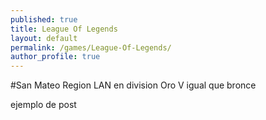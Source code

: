 ```yaml
---
published: true
title: League Of Legends
layout: default
permalink: /games/League-Of-Legends/
author_profile: true
---
```


#San Mateo
Region LAN en division Oro V igual que bronce

ejemplo de post
